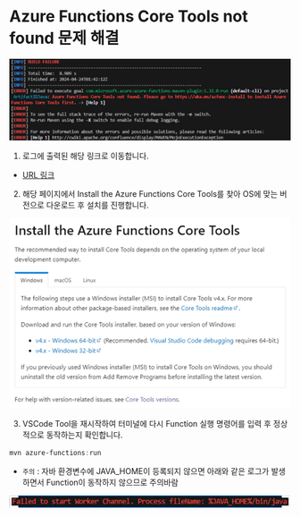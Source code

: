 # Azure Functions Core Tools not found 문제 해결
![img](./img/task2/error1.png)

1. 로그에 출력된 해당 링크로 이동합니다.
- [URL 링크](https://aka.ms/azfunc-install)

2. 해당 페이지에서 Install the Azure Functions Core Tools를 찾아 OS에 맞는 버전으로 다운로드 후 설치를 진행합니다.

![img](./img/task2/error2.png)

3. VSCode Tool을 재시작하여 터미널에 다시 Function 실행 명령어를 입력 후 정상적으로 동작하는지 확인합니다. 

```powershell
mvn azure-functions:run
```

- `주의` : 자바 환경변수에 JAVA_HOME이 등록되지 않으면 아래와 같은 로그가 발생하면서 Function이 동작하지 않으므로 주의바람

![img](./img/task2/error3.png)